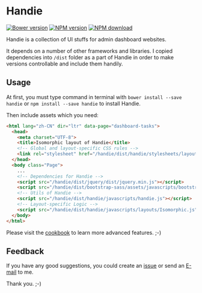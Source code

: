 # Handie

[![Bower version](https://img.shields.io/bower/v/handie.svg?style=flat-square)](https://github.com/packagent/handie)
[![NPM version][npm-ver]][npm-url]
[![NPM download][npm-dm]][npm-url]

[npm-ver]: https://img.shields.io/npm/v/handie.svg?style=flat-square
[npm-dm]: https://img.shields.io/npm/dm/handie.svg?style=flat-square
[npm-url]: https://www.npmjs.com/package/handie

Handie is a collection of UI stuffs for admin dashboard websites.

It depends on a number of other frameworks and libraries. I copied dependencies into `/dist` folder as a part of Handie in order to make versions controllable and include them handily.

## Usage

At first, you must type command in terminal with `bower install --save handie` or `npm install --save handie` to install Handie.

Then include assets which you need:

```html
<html lang="zh-CN" dir="ltr" data-page="dashboard-tasks">
  <head>
    <meta charset="UTF-8">
    <title>Isomorphic layout of Handie</title>
    <!-- Global and layout-specific CSS rules -->
    <link rel="stylesheet" href="/handie/dist/handie/stylesheets/layouts/isomorphic-default.css">
  </head>
  <body class="Page">
    ...
    <!-- Dependencies for Handie -->
    <script src="/handie/dist/jquery/dist/jquery.min.js"></script>
    <script src="/handie/dist/bootstrap-sass/assets/javascripts/bootstrap.min.js"></script>
    <!-- Utils of Handie -->
    <script src="/handie/dist/handie/javascripts/handie.js"></script>
    <!-- Layout-specific Logic -->
    <script src="/handie/dist/handie/javascripts/layouts/Isomorphic.js"></script>
  </body>
</html>
```

Please visit the [cookbook](https://ourai.github.io/handie/cookbook/) to learn more advanced features. ;-)

## Feedback

If you have any good suggestions, you could create an [issue](https://github.com/maihaoche/handle/issues) or send an [E-mail](mailto:ourairyu@gmail.com) to me.

Thank you. ;-)
